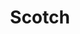 ---
title: Scotch
crosslinks:
- whiskyeurope
- whiskey
- Whiskyporn
- whiskyinventory
- youtubefactsbot
- bourbon
- ScotchSwap
- u_imguralbumbot
- worldwhisky
- Whiskonsin
- cocktails
- MapPorn
- newhisky
- thedistillery
- predaddit
- MassdropBot
- scotchswapEU
- livven
- cognac
- AskReddit
---